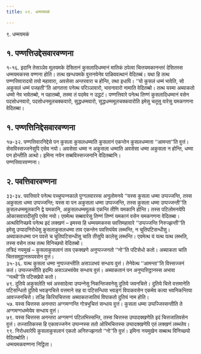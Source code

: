 ```yaml
---
title: ०९. धम्मयमकं

---
```

९. धम्मयमकं  


## १. पण्णत्तिउद्देसवारवण्णना

१-१६. इदानि तेसञ्‍ञेव मूलयमके देसितानं कुसलादिधम्मानं मातिकं ठपेत्वा चित्तयमकानन्तरं देसितस्स धम्मयमकस्स वण्णना होति। तत्थ खन्धयमके वुत्तनयेनेव पाळिववत्थानं वेदितब्बं। यथा हि तत्थ पण्णत्तिवारादयो तयो महावारा, अवसेसा अन्तरवारा च होन्ति, तथा इधापि। ‘‘यो कुसलं धम्मं भावेति, सो अकुसलं धम्मं पजहती’’ति आगतत्ता पनेत्थ परिञ्‍ञावारो, भावनावारो नामाति वेदितब्बो। तत्थ यस्मा अब्याकतो धम्मो नेव भावेतब्बो, न पहातब्बो, तस्मा तं पदमेव न उद्धटं। पण्णत्तिवारे पनेत्थ तिण्णं कुसलादिधम्मानं वसेन पदसोधनवारो, पदसोधनमूलचक्‍कवारो, सुद्धधम्मवारो, सुद्धधम्ममूलचक्‍कवारोति इमेसु चतूसु वारेसु यमकगणना वेदितब्बा।  


## १. पण्णत्तिनिद्देसवारवण्णना

१७-३२. पण्णत्तिवारनिद्देसे पन कुसला कुसलधम्माति कुसलानं एकन्तेन कुसलधम्मत्ता ‘‘आमन्ता’’ति वुत्तं। सेसविस्सज्‍जनेसुपि एसेव नयो। अवसेसा धम्मा न अकुसला धम्माति अवसेसा धम्मा अकुसला न होन्ति, धम्मा पन होन्तीति अत्थो। इमिना नयेन सब्बविस्सज्‍जनानि वेदितब्बानि।  
पण्णत्तिवारवण्णना।  


## २. पवत्तिवारवण्णना

३३-३४. पवत्तिवारे पनेत्थ पच्‍चुप्पन्‍नकाले पुग्गलवारस्स अनुलोमनये ‘‘यस्स कुसला धम्मा उप्पज्‍जन्ति, तस्स अकुसला धम्मा उप्पज्‍जन्ति; यस्स वा पन अकुसला धम्मा उप्पज्‍जन्ति, तस्स कुसला धम्मा उप्पज्‍जन्ती’’ति कुसलधम्ममूलकानि द्वे यमकानि, अकुसलधम्ममूलकं एकन्ति तीणि यमकानि होन्ति। तस्स पटिलोमनयेपि ओकासवारादीसुपि एसेव नयो। एवमेत्थ सब्बवारेसु तिण्णं तिण्णं यमकानं वसेन यमकगणना वेदितब्बा। अत्थविनिच्छये पनेत्थ इदं लक्खणं – इमस्स हि धम्मयमकस्स पवत्तिमहावारे ‘‘उप्पज्‍जन्ति निरुज्झन्ती’’ति इमेसु उप्पादनिरोधेसु कुसलाकुसलधम्मा ताव एकन्तेन पवत्तियंयेव लब्भन्ति, न चुतिपटिसन्धीसु। अब्याकतधम्मा पन पवत्ते च चुतिपटिसन्धीसु चाति तीसुपि कालेसु लब्भन्ति। एवमेत्थ यं यत्थ यत्थ लब्भति, तस्स वसेन तत्थ तत्थ विनिच्छयो वेदितब्बो।  
तत्रिदं नयमुखं – कुसलाकुसलानं ताव एकक्खणे अनुप्पज्‍जनतो ‘‘नो’’ति पटिसेधो कतो। अब्याकता चाति चित्तसमुट्ठानरूपवसेन वुत्तं।  
३५-३६. यत्थ कुसला धम्मा नुप्पज्‍जन्तीति असञ्‍ञभवं सन्धाय वुत्तं। तेनेवेत्थ ‘‘आमन्ता’’ति विस्सज्‍जनं कतं। उप्पज्‍जन्तीति इदम्पि असञ्‍ञभवंयेव सन्धाय वुत्तं। अब्याकतानं पन अनुप्पत्तिट्ठानस्स अभावा ‘‘नत्थी’’ति पटिक्खेपो कतो।  
४९. दुतिये अकुसलेति भवं अस्सादेत्वा उप्पन्‍नेसु निकन्तिजवनेसु दुतिये जवनचित्ते। दुतिये चित्ते वत्तमानेति पटिसन्धितो दुतिये भवङ्गचित्ते वत्तमाने सह वा पटिसन्धिया भवङ्गं विपाकवसेन एकमेव कत्वा भवनिकन्तिया आवज्‍जनचित्ते। तञ्हि किरियचित्तत्ता अब्याकतजातियं विपाकतो दुतियं नाम होति।  
५७. यस्स चित्तस्स अनन्तरा अग्गमग्गन्ति गोत्रभुचित्तं सन्धाय वुत्तं। कुसला धम्मा उप्पज्‍जिस्सन्तीति ते अग्गमग्गधम्मेयेव सन्धाय वुत्तं।  
७९. यस्स चित्तस्स अनन्तरा अग्गमग्गं पटिलभिस्सन्ति, तस्स चित्तस्स उप्पादक्खणेति इदं चित्तजातिवसेन वुत्तं। तज्‍जातिकस्स हि एकावज्‍जनेन उप्पन्‍नस्स ततो ओरिमचित्तस्स उप्पादक्खणेपि एतं लक्खणं लब्भतेव।  
९९. निरोधवारेपि कुसलाकुसलानं एकतो अनिरुज्झनतो ‘‘नो’’ति वुत्तं। इमिना नयमुखेन सब्बत्थ विनिच्छयो वेदितब्बोति।  
धम्मयमकवण्णना निट्ठिता।  